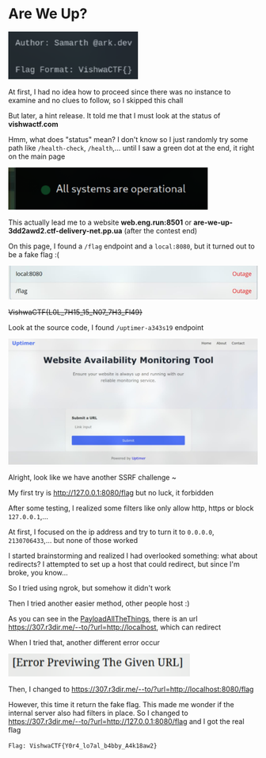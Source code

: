 # Are We Up?

![AreWeUp](img/are-we-up.png)

At first, I had no idea how to proceed since there was no instance to examine and no clues to follow, so I skipped this chall

But later, a hint release. It told me that I must look at the status of **vishwactf.com**

Hmm, what does "status" mean? I don't know so I just randomly try some path like `/health-check`, `/health`,... until I saw a green dot at the end, it right on the main page

![status](img/are-we-up-status.png)

This actually lead me to a website **web.eng.run:8501** or **are-we-up-3dd2awd2.ctf-delivery-net.pp.ua** (after the contest end)

On this page, I found a `/flag` endpoint and a `local:8080`, but it turned out to be a fake flag :(

![fake_flag](img/are-we-up-fake-flag.png)

~~VishwaCTF{L0L_7H15_15_N07_7H3_Fl49}~~

Look at the source code, I found `/uptimer-a343s19` endpoint

![Uptimer](img/are-we-up-uptimer.png)

Alright, look like we have another SSRF challenge ~

My first try is http://127.0.0.1:8080/flag but no luck, it forbidden

After some testing, I realized some filters like only allow http, https or block `127.0.0.1`,...

At first, I focused on the ip address and try to turn it to `0.0.0.0`, `2130706433`,... but none of those worked

I started brainstorming and realized I had overlooked something: what about redirects? I attempted to set up a host that could redirect, but since I'm broke, you know...

So I tried using ngrok, but somehow it didn't work

Then I tried another easier method, other people host :)

As you can see in the [PayloadAllTheThings](https://github.com/swisskyrepo/PayloadsAllTheThings/tree/master/Server%20Side%20Request%20Forgery#bypassing-using-a-redirect), there is an url https://307.r3dir.me/--to/?url=http://localhost, which can redirect

When I tried that, another different error occur

![error](img/are-we-up-error.png)

Then, I changed to https://307.r3dir.me/--to/?url=http://localhost:8080/flag

However, this time it return the fake flag. This made me wonder if the internal server also had filters in place. So I changed to https://307.r3dir.me/--to/?url=http://127.0.0.1:8080/flag and I got the real flag

`Flag: VishwaCTF{Y0r4_lo7al_b4bby_A4k18aw2}`
